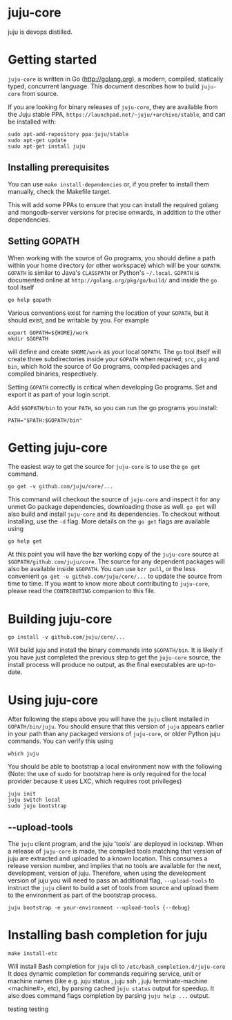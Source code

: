 juju-core
=========

juju is devops distilled.

Getting started
===============

`juju-core` is written in Go (http://golang.org), a modern, compiled, statically
typed, concurrent language. This document describes how to build `juju-core`
from source.

If you are looking for binary releases of `juju-core`, they are
available from the Juju stable PPA, `https://launchpad.net/~juju/+archive/stable`,
and can be installed with:

    sudo apt-add-repository ppa:juju/stable
    sudo apt-get update
    sudo apt-get install juju


Installing prerequisites
------------------------

You can use `make install-dependencies` or, if you prefer to install
them manually, check the Makefile target.

This will add some PPAs to ensure that you can install the required
golang and mongodb-server versions for precise onwards, in addition to the
other dependencies.


Setting GOPATH
--------------

When working with the source of Go programs, you should define a path within
your home directory (or other workspace) which will be your `GOPATH`. `GOPATH`
is similar to Java's `CLASSPATH` or Python's `~/.local`. `GOPATH` is documented
online at `http://golang.org/pkg/go/build/` and inside the `go` tool itself

    go help gopath

Various conventions exist for naming the location of your `GOPATH`, but it should
exist, and be writable by you. For example

    export GOPATH=${HOME}/work
    mkdir $GOPATH

will define and create `$HOME/work` as your local `GOPATH`. The `go` tool itself
will create three subdirectories inside your `GOPATH` when required; `src`, `pkg`
and `bin`, which hold the source of Go programs, compiled packages and compiled
binaries, respectively.

Setting `GOPATH` correctly is critical when developing Go programs. Set and
export it as part of your login script.

Add `$GOPATH/bin` to your `PATH`, so you can run the go programs you install:

    PATH="$PATH:$GOPATH/bin"


Getting juju-core
=================

The easiest way to get the source for `juju-core` is to use the `go get` command.

    go get -v github.com/juju/core/...

This command will checkout the source of `juju-core` and inspect it for any unmet
Go package dependencies, downloading those as well. `go get` will also build and
install `juju-core` and its dependencies. To checkout without installing, use the
`-d` flag. More details on the `go get` flags are available using

    go help get

At this point you will have the bzr working copy of the `juju-core` source at
`$GOPATH/github.com/juju/core`. The source for any dependent packages will
also be available inside `$GOPATH`. You can use `bzr pull`, or the less convenient
`go get -u github.com/juju/core/...` to update the source from time to time.
If you want to know more about contributing to `juju-core`, please read the
`CONTRIBUTING` companion to this file.

Building juju-core
==================

    go install -v github.com/juju/core/...

Will build juju and install the binary commands into `$GOPATH/bin`. It is likely
if you have just completed the previous step to get the `juju-core` source, the
install process will produce no output, as the final executables are up-to-date.

Using juju-core
===============

After following the steps above you will have the `juju` client installed in
`GOPATH/bin/juju`. You should ensure that this version of `juju` appears earlier
in your path than any packaged versions of `juju-core`, or older Python juju
commands. You can verify this using

    which juju

You should be able to bootstrap a local environment now with the following
(Note: the use of sudo for bootstrap here is only required for the local
provider because it uses LXC, which requires root privileges)

    juju init
    juju switch local
    sudo juju bootstrap


--upload-tools
--------------

The `juju` client program, and the juju 'tools' are deployed in lockstep. When a
release of `juju-core` is made, the compiled tools matching that version of juju
are extracted and uploaded to a known location. This consumes a release version
number, and implies that no tools are available for the next, development, version
of juju. Therefore, when using the development version of juju you will need to
pass an additional flag, `--upload-tools` to instruct the `juju` client to build
a set of tools from source and upload them to the environment as part of the
bootstrap process.

    juju bootstrap -e your-environment --upload-tools {--debug}

Installing bash completion for juju
===================================

    make install-etc

Will install Bash completion for `juju` cli to
`/etc/bash_completion.d/juju-core` It does dynamic completion for commands
requiring service, unit or machine names (like e.g. juju status <service>,
juju ssh <instance>, juju terminate-machine <machine#>, etc),
by parsing cached `juju status` output for speedup. It also does
command flags completion by parsing `juju help ...` output.

testing testing
